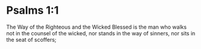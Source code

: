 # Psalms 1:1

The Way of the Righteous and the Wicked Blessed is the man who walks not in the counsel of the wicked, nor stands in the way of sinners, nor sits in the seat of scoffers;
